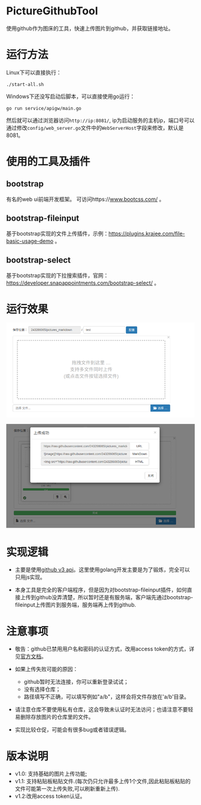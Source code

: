# PictureGithubTool
使用github作为图床的工具，快速上传图片到github，并获取链接地址。

# 运行方法
Linux下可以直接执行：
```
./start-all.sh
```

Windows下还没写启动后脚本，可以直接使用go运行：
```
go run service/apigw/main.go
```

然后就可以通过浏览器访问`http://ip:8081/`, ip为启动服务的主机ip，端口号可以通过修改`config/web_server.go`文件中的`WebServerHost`字段来修改，默认是8081。

# 使用的工具及插件
## bootstrap
有名的web ui前端开发框架。 可访问https://www.bootcss.com/ 。

## bootstrap-fileinput
基于bootstrap实现的文件上传插件，示例：https://plugins.krajee.com/file-basic-usage-demo 。

## bootstrap-select
基于bootstrap实现的下拉搜索插件，官网：https://developer.snapappointments.com/bootstrap-select/ 。


# 运行效果
![image](https://raw.githubusercontent.com/243286065/pictures_markdown/master/test/cbdb0a20d3b1ecda8469068d31cd3f79.png)

![image](https://raw.githubusercontent.com/243286065/pictures_markdown/master/test/66041c900017ef153dc7a2c0ca9c42fb.png)

# 实现逻辑
* 主要是使用[github v3 api](https://developer.github.com/v3/)。这里使用golang开发主要是为了锻炼，完全可以只用js实现。

* 本身工具是完全的客户端程序，但是因为对bootstrap-fileinput插件，如何直接上传到github没弄清楚，所以暂时还是有服务端，客户端先通过bootstrap-fileinput上传图片到服务端，服务端再上传到github.


# 注意事项
* 敬告：github已禁用用户名和密码的认证方式，改用access token的方式，详见[官方文档](https://docs.github.com/en/free-pro-team@latest/github/authenticating-to-github/creating-a-personal-access-token)。


* 如果上传失败可能的原因：
    * github暂时无法连接，你可以重新登录试试；
    * 没有选择仓库；
    * 路径填写不正确，可以填写例如"a/b"，这样会将文件存放在'a/b'目录。

* 请注意仓库不要使用私有仓库，这会导致未认证时无法访问；也请注意不要轻易删除存放图片的仓库里的文件。

* 实现比较仓促，可能会有很多bug或者错误逻辑。

# 版本说明
* v1.0: 支持基础的图片上传功能;
* v1.1: 支持粘贴板粘贴文件.(每次仍只允许最多上传1个文件,因此粘贴板粘贴的文件可能第一次上传失败,可以刷新重新上传).
* v1.2:改用access token认证。